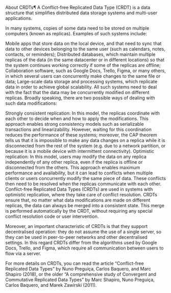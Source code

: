 About CRDTs¶
A Conflict-free Replicated Data Type (CRDT) is a data structure that simplifies distributed data storage systems and multi-user applications.

In many systems, copies of some data need to be stored on multiple computers (known as replicas). Examples of such systems include:

Mobile apps that store data on the local device, and that need to sync that data to other devices belonging to the same user (such as calendars, notes, contacts, or reminders);
Distributed databases, which maintain multiple replicas of the data (in the same datacenter or in different locations) so that the system continues working correctly if some of the replicas are offline;
Collaboration software, such as Google Docs, Trello, Figma, or many others, in which several users can concurrently make changes to the same file or data;
Large-scale data storage and processing systems, which replicate data in order to achieve global scalability.
All such systems need to deal with the fact that the data may be concurrently modified on different replicas. Broadly speaking, there are two possible ways of dealing with such data modifications:

Strongly consistent replication:
In this model, the replicas coordinate with each other to decide when and how to apply the modifications. This approach enables strong consistency models such as serializable transactions and linearizability. However, waiting for this coordination reduces the performance of these systems; moreover, the CAP theorem tells us that it is impossible to make any data changes on a replica while it is disconnected from the rest of the system (e.g. due to a network partition, or because it is a mobile device with intermittent connectivity).
Optimistic replication:
In this model, users may modify the data on any replica independently of any other replica, even if the replica is offline or disconnected from the others. This approach enables maximum performance and availability, but it can lead to conflicts when multiple clients or users concurrently modify the same piece of data. These conflicts then need to be resolved when the replicas communicate with each other.
Conflict-free Replicated Data Types (CRDTs) are used in systems with optimistic replication, where they take care of conflict resolution. CRDTs ensure that, no matter what data modifications are made on different replicas, the data can always be merged into a consistent state. This merge is performed automatically by the CRDT, without requiring any special conflict resolution code or user intervention.

Moreover, an important characteristic of CRDTs is that they support decentralised operation: they do not assume the use of a single server, so they can be used in peer-to-peer networks and other decentralised settings. In this regard CRDTs differ from the algorithms used by Google Docs, Trello, and Figma, which require all communication between users to flow via a server.

For more details on CRDTs, you can read the article “Conflict-free Replicated Data Types” by Nuno Preguiça, Carlos Baquero, and Marc Shapiro (2018), or the older “A comprehensive study of Convergent and Commutative Replicated Data Types” by Marc Shapiro, Nuno Preguiça, Carlos Baquero, and Marek Zawirski (2011).

